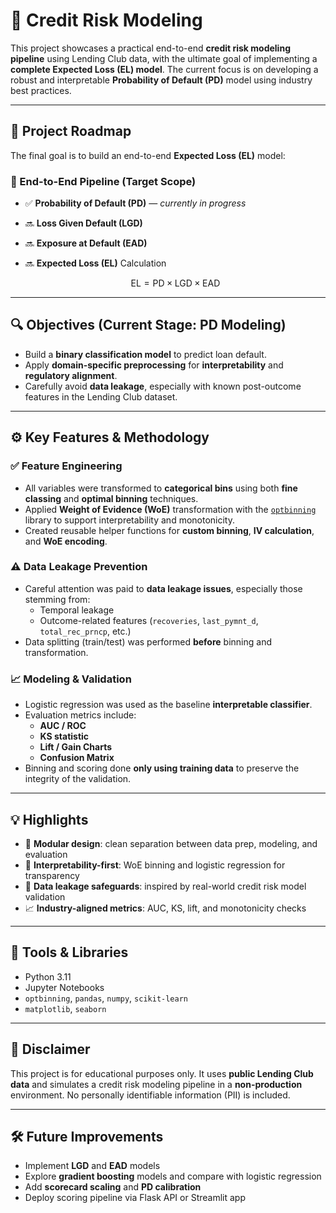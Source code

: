 # 🏦 Credit Risk Modeling

This project showcases a practical end-to-end **credit risk modeling pipeline** using Lending Club data, with the ultimate goal of implementing a **complete Expected Loss (EL) model**. The current focus is on developing a robust and interpretable **Probability of Default (PD)** model using industry best practices.

---

## 📌 Project Roadmap

The final goal is to build an end-to-end **Expected Loss (EL)** model:

### 🔁 End-to-End Pipeline (Target Scope)
- ✅ **Probability of Default (PD)** — *currently in progress*
- 🔜 **Loss Given Default (LGD)**
- 🔜 **Exposure at Default (EAD)**
- 🔜 **Expected Loss (EL)** Calculation  
  
  $$ \textrm{EL} = \textrm{PD} \times \textrm{LGD} \times \textrm{EAD} $$
  

---

## 🔍 Objectives (Current Stage: PD Modeling)

- Build a **binary classification model** to predict loan default.
- Apply **domain-specific preprocessing** for **interpretability** and **regulatory alignment**.
- Carefully avoid **data leakage**, especially with known post-outcome features in the Lending Club dataset.

---

## ⚙️ Key Features & Methodology

### ✅ Feature Engineering

- All variables were transformed to **categorical bins** using both **fine classing** and **optimal binning** techniques.
- Applied **Weight of Evidence (WoE)** transformation with the [`optbinning`](https://gnpalencia.org/optbinning/) library to support interpretability and monotonicity.
- Created reusable helper functions for **custom binning**, **IV calculation**, and **WoE encoding**.

### ⚠️ Data Leakage Prevention

- Careful attention was paid to **data leakage issues**, especially those stemming from:
  - Temporal leakage
  - Outcome-related features (`recoveries`, `last_pymnt_d`, `total_rec_prncp`, etc.)
- Data splitting (train/test) was performed **before** binning and transformation.

### 📈 Modeling & Validation

- Logistic regression was used as the baseline **interpretable classifier**.
- Evaluation metrics include:
  - **AUC / ROC**
  - **KS statistic**
  - **Lift / Gain Charts**
  - **Confusion Matrix**
- Binning and scoring done **only using training data** to preserve the integrity of the validation.


---

## 💡 Highlights

- 🧩 **Modular design**: clean separation between data prep, modeling, and evaluation
- 🧠 **Interpretability-first**: WoE binning and logistic regression for transparency
- 🔐 **Data leakage safeguards**: inspired by real-world credit risk model validation
- 📈 **Industry-aligned metrics**: AUC, KS, lift, and monotonicity checks

---

## 🧰 Tools & Libraries

- Python 3.11
- Jupyter Notebooks
- `optbinning`, `pandas`, `numpy`, `scikit-learn`
- `matplotlib`, `seaborn`

---

## 📜 Disclaimer

This project is for educational purposes only. It uses **public Lending Club data** and simulates a credit risk modeling pipeline in a **non-production** environment. No personally identifiable information (PII) is included.

---

## 🛠️ Future Improvements

- Implement **LGD** and **EAD** models
- Explore **gradient boosting** models and compare with logistic regression
- Add **scorecard scaling** and **PD calibration**
- Deploy scoring pipeline via Flask API or Streamlit app
